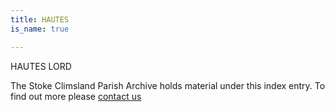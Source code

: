 ```yaml
---
title: HAUTES
is_name: true

---
```


HAUTES LORD


The Stoke Climsland Parish Archive holds material under this index entry. To find out more please [contact us](/contact/)

